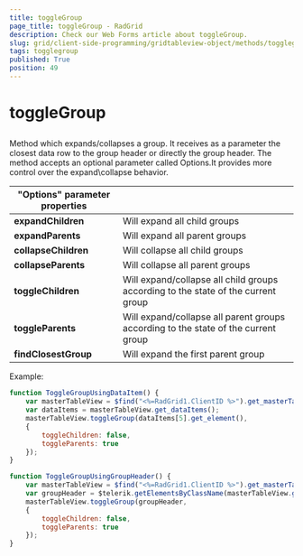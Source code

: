 ```yaml
---
title: toggleGroup
page_title: toggleGroup - RadGrid
description: Check our Web Forms article about toggleGroup.
slug: grid/client-side-programming/gridtableview-object/methods/togglegroup
tags: togglegroup
published: True
position: 49
---
```


# toggleGroup



## 

Method which expands/collapses a group. It receives as a parameter the closest data row to the group header or directly the group header. The method accepts an optional parameter called Options.It provides more control over the expand\collapse behavior.


|  **"Options" parameter properties**  |  |
| ------ | ------ |
| **expandChildren** |Will expand all child groups|
| **expandParents** |Will expand all parent groups|
| **collapseChildren** |Will collapse all child groups|
| **collapseParents** |Will collapse all parent groups|
| **toggleChildren** |Will expand/collapse all child groups according to the state of the current group|
| **toggleParents** |Will expand/collapse all parent groups according to the state of the current group|
| **findClosestGroup** |Will expand the first parent group|

Example:

````JavaScript
function ToggleGroupUsingDataItem() {
    var masterTableView = $find("<%=RadGrid1.ClientID %>").get_masterTableView();
    var dataItems = masterTableView.get_dataItems();
    masterTableView.toggleGroup(dataItems[5].get_element(),
    {
        toggleChildren: false,
        toggleParents: true
    });
}

function ToggleGroupUsingGroupHeader() {
    var masterTableView = $find("<%=RadGrid1.ClientID %>").get_masterTableView();
    var groupHeader = $telerik.getElementsByClassName(masterTableView.get_element(), "rgGroupHeader")[3];
    masterTableView.toggleGroup(groupHeader,
    {
        toggleChildren: false,
        toggleParents: true
    });
}
````


